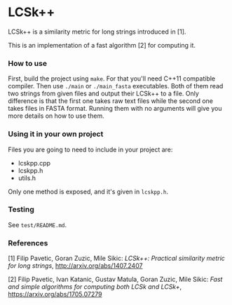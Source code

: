 # LCSk++

LCSk++ is a similarity metric for long strings introduced in [1].

This is an implementation of a fast algorithm [2] for computing it.

### How to use

First, build the project using `make`. For that you'll need C++11 compatible
compiler. Then use `./main` or `./main_fasta` executables. Both of them read
two strings from given files and output their LCSk++ to a file. Only difference
is that the first one takes raw text files while the second one takes files in FASTA
format. Running them with no arguments will give you more details on how to use
them.

### Using it in your own project

Files you are going to need to include in your project are:
- lcskpp.cpp
- lcskpp.h
- utils.h

Only one method is exposed, and it's given in `lcskpp.h`.

### Testing

See `test/README.md`.

### References
[1] Filip Pavetic, Goran Zuzic, Mile Sikic: _LCSk++: Practical similarity metric for long strings_, http://arxiv.org/abs/1407.2407  

[2] Filip Pavetic, Ivan Katanic, Gustav Matula, Goran Zuzic, Mile Sikic: _Fast and simple algorithms for computing both LCSk and  LCSk+_, https://arxiv.org/abs/1705.07279
